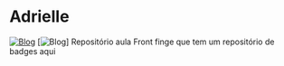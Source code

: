 # Adrielle
[![Blog](https://img.shields.io/badge/LinkedIn-0077B5?style=for-the-badge&logo=linkedin&logoColor=white)]([https://www.linkedin.com/in/victor-alencar-vitec/](https://www.linkedin.com/in/adrielle-rocha-82727421b/))
[![Blog](https://img.shields.io/badge/Instagram-E4405F?style=for-the-badge&logo=instagram&logoColor=white)]
Repositório aula Front
finge que tem um repositório de badges aqui
